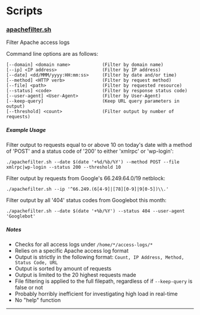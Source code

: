 # Scripts

### [apachefilter.sh](apachefilter.sh)
Filter Apache access logs

Command line options are as follows:
```
[--domain] <domain name>            (Filter by domain name)
[--ip] <IP address>                 (Filter by IP address)
[--date] <dd/MMM/yyyy:HH:mm:ss>     (Filter by date and/or time)
[--method] <HTTP verb>              (Filter by request method)
[--file] <path>                     (Filter by requested resource)
[--status] <code>                   (Filter by response status code)
[--user-agent] <User-Agent>         (Filter by User-Agent)
[--keep-query]                      (Keep URL query parameters in output)
[--threshold] <count>               (Filter output by number of requests)
```

##### Example Usage
Filter output to requests equal to or above 10 on today's date with a method of 'POST' and a status code of '200' to either 'xmlrpc' or 'wp-login':
```
./apachefilter.sh --date $(date '+%d/%b/%Y') --method POST --file xmlrpc|wp-login --status 200 --threshold 10
```

Filter output by requests from Google's 66.249.64.0/19 netblock:
```
./apachefilter.sh --ip '^66.249.(6[4-9]|[78][0-9]|9[0-5])\\.'
```

Filter output by all '404' status codes from Googlebot this month:
```
./apachefilter.sh --date $(date '+%b/%Y') --status 404 --user-agent 'Googlebot'
```

##### Notes
- Checks for all access logs under `/home/*/access-logs/*`
- Relies on a specific Apache access log format
- Output is strictly in the following format: `Count, IP Address, Method, Status Code, URL`
- Output is sorted by amount of requests
- Output is limited to the 20 highest requests made
- File filtering is applied to the full filepath, regardless of if `--keep-query` is false or not
- Probably horribly inefficient for investigating high load in real-time
- No "help" function
---
